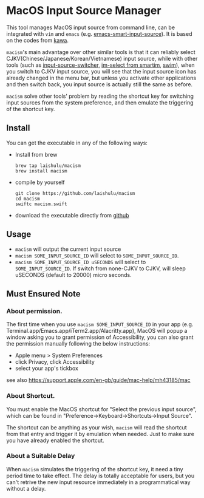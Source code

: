 # MacOS Input Source Manager

This tool manages MacOS input source from command line, can be integrated with 
`vim` and `emacs` (e.g.
[emacs-smart-input-source](https://github.com/laishulu/emacs-smart-input-source)).
It is based on the codes from [kawa](https://github.com/utatti/kawa).

`macism`'s main advantage over other similar tools is that it can reliably 
select CJKV(Chinese/Japanese/Korean/Vietnamese) input source, while with other 
tools (such as
[input-source-switcher](https://github.com/vovkasm/input-source-switcher),
[im-select from smartim](https://github.com/ybian/smartim),
[swim](https://github.com/mitsuse/swim)), when you switch to CJKV input source,
you will see that the input source icon has already changed in the menu bar, but
unless you activate other applications and then switch back, you input source is
actually still the same as before.

`macism` solve other tools' problem by reading the shortcut key for switching
input sources from the system preference, and then emulate the triggering of the
shortcut key.

## Install

You can get the executable in any of the following ways:

- Install from brew
    ```
    brew tap laishulu/macism
    brew install macism
    ```

- compile by yourself
    ```
    git clone https://github.com/laishulu/macism
    cd macism
    swiftc macism.swift
    ```
- download the executable directly from 
    [github](https://github.com/laishulu/macism/releases)
    
## Usage

- `macism` will output the current input source
- `macism SOME_INPUT_SOURCE_ID` will select to `SOME_INPUT_SOURCE_ID`.
- `macism SOME_INPUT_SOURCE_ID uSECONDS` will select to `SOME_INPUT_SOURCE_ID`. 
  If switch from none-CJKV to CJKV, will sleep uSECONDS (default to 20000)
  micro seconds.

## Must Ensured Note

### About permission.
The first time when you use `macism SOME_INPUT_SOURCE_ID` in your app (e.g. 
Terminal.app/Emacs.app/iTerm2.app/Alacritty.app), MacOS will popup a window
asking you to grant permission of Accessibility, you can also grant the 
permission manually following the below instructions:

- Apple menu  > System Preferences
- click Privacy, click Accessibility
- select your app's tickbox

see also https://support.apple.com/en-gb/guide/mac-help/mh43185/mac
  
### About Shortcut.

You must enable the MacOS shortcut for "Select the previous input source", which
can be found in "Preference->Keyboard->Shortcuts->Input Source".

The shortcut can be anything as your wish, `macism` will read the shortcut from
that entry and trigger it by emulation when needed. Just to make sure you have
already enabled the shortcut.

### About a Suitable Delay

When `macism` simulates the triggering of the shortcut key, it need a tiny 
period time to take effect. The delay is totally acceptable for users, but you 
can't retrive the new input resource immediately in a programmatical way without
a delay.
